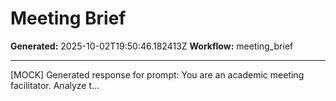 # Meeting Brief

**Generated:** 2025-10-02T19:50:46.182413Z
**Workflow:** meeting_brief

---

[MOCK] Generated response for prompt: You are an academic meeting facilitator. Analyze t...